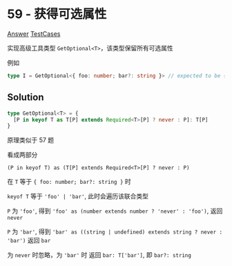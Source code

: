 # 59 - 获得可选属性

[Answer](https://github.com/lybenson/ts-checker/blob/master/src/59-hard-get-optional/template.ts) [TestCases](https://github.com/lybenson/ts-checker/blob/master/src/59-hard-get-optional/test-cases.ts)

实现高级工具类型 `GetOptional<T>`，该类型保留所有可选属性

例如

```ts
type I = GetOptional<{ foo: number; bar?: string }> // expected to be { bar?: string }
```

## Solution

```ts
type GetOptional<T> = {
  [P in keyof T as T[P] extends Required<T>[P] ? never : P]: T[P]
}
```

原理类似于 57 题

看成两部分

`(P in keyof T) as (T[P] extends Required<T>[P] ? never : P)`

在 `T` 等于 `{ foo: number; bar?: string }` 时

`keyof T` 等于 `'foo' | 'bar'`, 此时会遍历该联合类型

`P` 为 `'foo'`, 得到 `'foo' as (number extends number ? 'never' : 'foo')`, 返回 `never`

`P` 为 `'bar'`, 得到 `'bar' as ((string | undefined) extends string ? never : 'bar')` 返回 `bar`

为 `never` 时忽略，为 `'bar'` 时 返回 `bar: T['bar']`, 即 `bar?: string`

